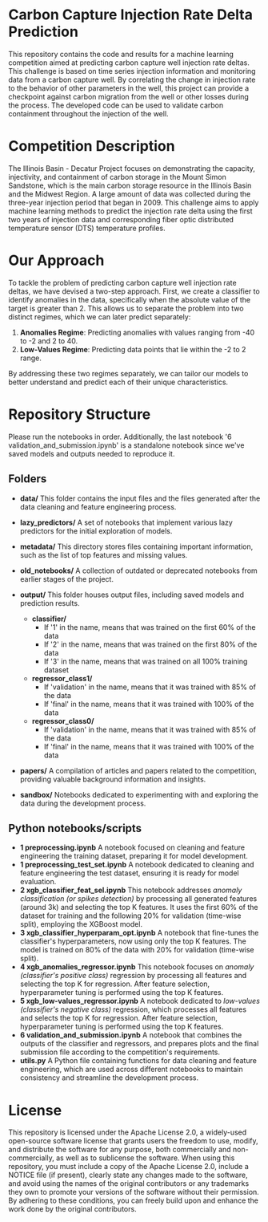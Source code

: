 # Carbon Capture Injection Rate Delta Prediction
 
This repository contains the code and results for a machine learning competition aimed at predicting carbon capture well injection rate deltas. This challenge is based on time series injection information and monitoring data from a carbon capture well. By correlating the change in injection rate to the behavior of other parameters in the well, this project can provide a checkpoint against carbon migration from the well or other losses during the process. The developed code can be used to validate carbon containment throughout the injection of the well.

# Competition Description
The Illinois Basin - Decatur Project focuses on demonstrating the capacity, injectivity, and containment of carbon storage in the Mount Simon Sandstone, which is the main carbon storage resource in the Illinois Basin and the Midwest Region. A large amount of data was collected during the three-year injection period that began in 2009. This challenge aims to apply machine learning methods to predict the injection rate delta using the first two years of injection data and corresponding fiber optic distributed temperature sensor (DTS) temperature profiles.

# Our Approach
To tackle the problem of predicting carbon capture well injection rate deltas, we have devised a two-step approach. First, we create a classifier to identify anomalies in the data, specifically when the absolute value of the target is greater than 2. This allows us to separate the problem into two distinct regimes, which we can later predict separately:

1. **Anomalies Regime**: Predicting anomalies with values ranging from -40 to -2 and 2 to 40.
2. **Low-Values Regime**: Predicting data points that lie within the -2 to 2 range.

By addressing these two regimes separately, we can tailor our models to better understand and predict each of their unique characteristics.

# Repository Structure
Please run the notebooks in order. Additionally, the last notebook '6 validation_and_submission.ipynb' is a standalone notebook since we've saved models and outputs needed to reproduce it.

## Folders
* **data/** This folder contains the input files and the files generated after the data cleaning and feature engineering process.
* **lazy_predictors/** A set of notebooks that implement various lazy predictors for the initial exploration of models.
* **metadata/** This directory stores files containing important information, such as the list of top features and missing values.
* **old_notebooks/** A collection of outdated or deprecated notebooks from earlier stages of the project.
* **output/** This folder houses output files, including saved models and prediction results.
  * **classifier/**
    * If '1' in the name, means that was trained on the first 60% of the data
    * If '2' in the name, means that was trained on the first 80% of the data
    * If '3' in the name, means that was trained on all 100% training dataset
  * **regressor_class1/**
    * If 'validation' in the name, means that it was trained with 85% of the data
    * If 'final' in the name, means that it was trained with 100% of the data
  * **regressor_class0/**
    * If 'validation' in the name, means that it was trained with 85% of the data
    * If 'final' in the name, means that it was trained with 100% of the data

* **papers/** A compilation of articles and papers related to the competition, providing valuable background information and insights.
* **sandbox/** Notebooks dedicated to experimenting with and exploring the data during the development process.

## Python notebooks/scripts
* **1 preprocessing.ipynb** A notebook focused on cleaning and feature engineering the training dataset, preparing it for model development.
* **1 preprocessing_test_set.ipynb** A notebook dedicated to cleaning and feature engineering the test dataset, ensuring it is ready for model evaluation.
* **2 xgb_classifier_feat_sel.ipynb** This notebook addresses *anomaly classification (or spikes detection)* by processing all generated features (around 3k) and selecting the top K features. It uses the first 60% of the dataset for training and the following 20% for validation (time-wise split), employing the XGBoost model.
* **3 xgb_classifier_hyperparam_opt.ipynb** A notebook that fine-tunes the classifier's hyperparameters, now using only the top K features. The model is trained on 80% of the data with 20% for validation (time-wise split).
* **4 xgb_anomalies_regressor.ipynb** This notebook focuses on *anomaly (classifier's positive class)* regression by processing all features and selecting the top K for regression. After feature selection, hyperparameter tuning is performed using the top K features.
* **5 xgb_low-values_regressor.ipynb** A notebook dedicated to *low-values (classifier's negative class)* regression, which processes all features and selects the top K for regression. After feature selection, hyperparameter tuning is performed using the top K features.
* **6 validation_and_submission.ipynb** A notebook that combines the outputs of the classifier and regressors, and prepares plots and the final submission file according to the competition's requirements.
* **utils.py** A Python file containing functions for data cleaning and feature engineering, which are used across different notebooks to maintain consistency and streamline the development process.

# License
This repository is licensed under the Apache License 2.0, a widely-used open-source software license that grants users the freedom to use, modify, and distribute the software for any purpose, both commercially and non-commercially, as well as to sublicense the software. When using this repository, you must include a copy of the Apache License 2.0, include a NOTICE file (if present), clearly state any changes made to the software, and avoid using the names of the original contributors or any trademarks they own to promote your versions of the software without their permission. By adhering to these conditions, you can freely build upon and enhance the work done by the original contributors.